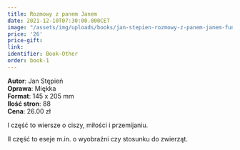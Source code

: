 ```yaml
---
title: Rozmowy z panem Janem
date: 2021-12-10T07:30:00.000CET
image: "/assets/img/uploads/books/jan-stepien-rozmowy-z-panem-janem-fundacja-nowe-teraz-sklep-charytatywny.jpg"
price: '26' 
price-gift: 
link: 
identifier: Book-Other
order: book-1
---
```

 
**Autor**: Jan Stępień         
**Oprawa**: Miękka      
**Format**: 145 x 205 mm  
**Ilość stron**: 88     
**Cena**: 26.00 zł

I część to wiersze o ciszy, miłości i przemijaniu.

II część to eseje m.in. o wyobraźni czy stosunku do zwierząt.